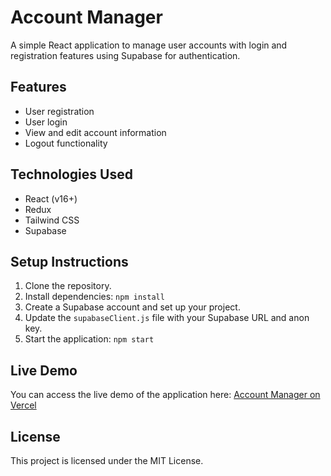 # Account Manager

A simple React application to manage user accounts with login and registration features using Supabase for authentication.

## Features
- User registration
- User login
- View and edit account information
- Logout functionality

## Technologies Used
- React (v16+)
- Redux
- Tailwind CSS
- Supabase

## Setup Instructions
1. Clone the repository.
2. Install dependencies: `npm install`
3. Create a Supabase account and set up your project.
4. Update the `supabaseClient.js` file with your Supabase URL and anon key.
5. Start the application: `npm start`

## Live Demo
You can access the live demo of the application here: [Account Manager on Vercel](https://account-manager-ruddy.vercel.app/)  <!-- Replace with your actual Vercel app link -->

## License
This project is licensed under the MIT License.
